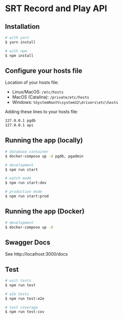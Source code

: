 # SRT Record and Play API

## Installation

```bash
# with yarn
$ yarn install

# with npm
$ npm install
```

## Configure your hosts file

Location of your hosts file:
- Linux/MacOS: `/etc/hosts`
- MacOS (Catalina): `/private/etc/hosts`
- Windows: `%SystemRoot%\system32\drivers\etc\hosts`

Adding these lines to your hosts file:
```bash
127.0.0.1 pgdb
127.0.0.1 api
```

## Running the app (locally)

```bash
# database container
$ docker-compose up -d pgdb, pgadmin

# development
$ npm run start

# watch mode
$ npm run start:dev

# production mode
$ npm run start:prod
```

## Running the app (Docker)


```bash
# development
$ docker-compose up -d
```

## Swagger Docs


See http://localhost:3000/docs


## Test

```bash
# unit tests
$ npm run test

# e2e tests
$ npm run test:e2e

# test coverage
$ npm run test:cov
```
